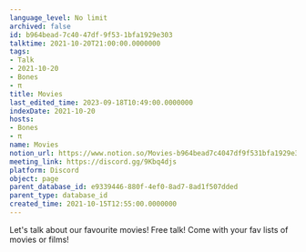 ```yaml
---
language_level: No limit
archived: false
id: b964bead-7c40-47df-9f53-1bfa1929e303
talktime: 2021-10-20T21:00:00.0000000
tags:
- Talk
- 2021-10-20
- Bones
- π
title: Movies
last_edited_time: 2023-09-18T10:49:00.0000000
indexDate: 2021-10-20
hosts:
- Bones
- π
name: Movies
notion_url: https://www.notion.so/Movies-b964bead7c4047df9f531bfa1929e303
meeting_link: https://discord.gg/9Kbq4djs
platform: Discord
object: page
parent_database_id: e9339446-880f-4ef0-8ad7-8ad1f507dded
parent_type: database_id
created_time: 2021-10-15T12:55:00.0000000
---
```


Let's talk about our favourite movies!
Free talk! Come with your fav lists of movies or films!


